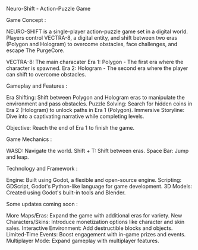 Neuro-Shift - Action-Puzzle Game

Game Concept : 

NEURO-SHIFT is a single-player action-puzzle game set in a digital world. Players control VECTRA-8, a digital entity, and shift between two eras (Polygon and Hologram) to overcome obstacles, face challenges, and escape The PurgeCore.

VECTRA-8: The main characater
Era 1: Polygon - The first era where the character is spawned.
Era 2: Hologram - The second era where the player can shift to overcome obstacles.

Gameplay and Features :

Era Shifting: Shift between Polygon and Hologram eras to manipulate the environment and pass obstacles.
Puzzle Solving: Search for hidden coins in Era 2 (Hologram) to unlock paths in Era 1 (Polygon).
Immersive Storyline: Dive into a captivating narrative while completing levels.

Objective: Reach the end of Era 1 to finish the game.

Game Mechanics : 

WASD: Navigate the world.
Shift + T: Shift between eras.
Space Bar: Jump and leap.

Technology and Framework : 

Engine: Built using Godot, a flexible and open-source engine.
Scripting: GDScript, Godot's Python-like language for game development.
3D Models: Created using Godot's built-in tools and Blender.

Some updates coming soon : 

More Maps/Eras: Expand the game with additional eras for variety.
New Characters/Skins: Introduce monetization options like character and skin sales.
Interactive Environment: Add destructible blocks and objects.
Limited-Time Events: Boost engagement with in-game prizes and events.
Multiplayer Mode: Expand gameplay with multiplayer features.
